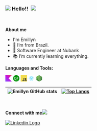 
### <img src="https://github.com/TheDudeThatCode/TheDudeThatCode/blob/master/Assets/Hi.gif" width="10px"> **Hello!!** &nbsp;<img src="https://github.com/TheDudeThatCode/TheDudeThatCode/blob/master/Assets/Earth.gif" width="10px">

<br />

**About me**

- I'm Emillyn 
- :house_with_garden: I’m from Brazil.
- 💼 Software Engineer at Nubank
- :books: I’m currently learning everything.



**Languages and Tools:**  

<code><img height="20" src="https://raw.githubusercontent.com/github/explore/80688e429a7d4ef2fca1e82350fe8e3517d3494d/topics/kotlin/kotlin.png"></code>
<code><img height="20" src="https://raw.githubusercontent.com/github/explore/80688e429a7d4ef2fca1e82350fe8e3517d3494d/topics/csharp/csharp.png"></code>
<code><img height="20" src="https://raw.githubusercontent.com/github/explore/80688e429a7d4ef2fca1e82350fe8e3517d3494d/topics/javascript/javascript.png"></code>
<code><img height="20" src="https://raw.githubusercontent.com/github/explore/80688e429a7d4ef2fca1e82350fe8e3517d3494d/topics/react/react.png"></code>
<code><img height="20" src="https://raw.githubusercontent.com/github/explore/80688e429a7d4ef2fca1e82350fe8e3517d3494d/topics/nodejs/nodejs.png"></code>    
<!-- <code><img height="20" src="https://raw.githubusercontent.com/github/explore/80688e429a7d4ef2fca1e82350fe8e3517d3494d/topics/typescript/typescript.png"></code> -->

| ![Emillyn GitHub stats](https://github-readme-stats.vercel.app/api?username=emimuniz&show_icons=true&theme=radical)| [![Top Langs](https://github-readme-stats.vercel.app/api/top-langs/?username=emimuniz&layout=compact)](https://github.com/anuraghazra/github-readme-stats) |
| ------------- | ------------- |


<br />

**Connect with me**<img src="https://github.com/TheDudeThatCode/TheDudeThatCode/blob/master/Assets/Handshake.gif" height="20">

[<img src="https://github.com/TheDudeThatCode/TheDudeThatCode/blob/master/Assets/Linkedin.svg" alt="Linkedin Logo" width="20">](https://in.linkedin.com/in/emimuniz)

</a>


